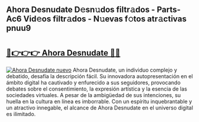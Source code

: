 ## Ahora Desnudate D𝚎sn𝚞dos filtr𝚊dos - Parts-Ac6 Vid𝚎os filtr𝚊dos - N𝚞evas f𝚘tos atr𝚊ctivas pnuu9

# <h2><a href="http://mbe5cch.tromn.icu/?c=Ahora+Desnudate">🔗👉👉👉 Ahora Desnudate 🔗🔗</a></h2>

[![Ahora Desnudate nuevo](https://i.imgur.com/pEAQMta.gif)](http://mbe5cch.tromn.icu/?c=Ahora+Desnudate)
Ahora Desnudate, un individuo complejo y debatido, desafía la descripción fácil. Su innovadora autopresentación en el ámbito digital ha cautivado y enfurecido a sus seguidores, provocando debates sobre el consentimiento, la expresión artística y la esencia de las sociedades virtuales. A pesar de la ambigüedad de sus intenciones, su huella en la cultura en línea es imborrable. Con un espíritu inquebrantable y un atractivo innegable, el alcance de Ahora Desnudate en el universo digital es ilimitado.
